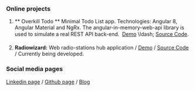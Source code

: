 ### Online projects

1. ** Overkill Todo **  Minimal Todo List app. Technologies: Angular 8, Angular Material and NgRx. The angular-in-memory-web-api library is used to simulate a real REST API back-end. &#150; [Demo](https://nperon.github.io/overkill-todo/) \ldash;  [Source Code](https://github.com/nperon/overkill-todo).

2. **Radiowizard:** Web radio-stations hub application / [Demo](https://nperon.github.io/radiowizard/) / [Source Code](https://github.com/nperon/radiowizard) / Currently being developed.


### Social media pages

[Linkedin page](https://www.linkedin.com/in/nicolas-peron-52b250140/) / [Github page](https://github.com/nperon) / [Blog](https://nperon.netlify.com)

